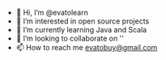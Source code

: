 - 👋 Hi, I’m @evatolearn
- 👀 I’m interested in open source projects
- 🌱 I’m currently learning Java and Scala
- 💞️ I’m looking to collaborate on ''
- 📫 How to reach me evatobuy@gmail.com

<!---
evatolearn/evatolearn is a ✨ special ✨ repository because its `README.md` (this file) appears on your GitHub profile.
You can click the Preview link to take a look at your changes.
--->
